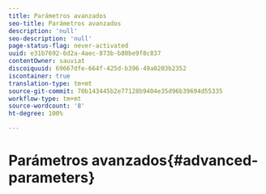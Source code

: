 ```yaml
---
title: Parámetros avanzados
seo-title: Parámetros avanzados
description: 'null'
seo-description: 'null'
page-status-flag: never-activated
uuid: e31b7692-6d2a-4aec-873b-b80be9f8c837
contentOwner: sauviat
discoiquuid: 69667dfe-664f-425d-b396-49a0203b2352
iscontainer: true
translation-type: tm+mt
source-git-commit: 70b143445b2e77128b9404e35d96b39694d55335
workflow-type: tm+mt
source-wordcount: '8'
ht-degree: 100%

---
```



# Parámetros avanzados{#advanced-parameters}

